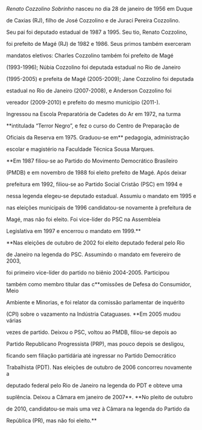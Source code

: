 

*Renato Cozzolino Sobrinho* nasceu no dia 28 de janeiro de 1956 em Duque

de Caxias (RJ), filho de José Cozzolino e de Juraci Pereira Cozzolino.

Seu pai foi deputado estadual de 1987 a 1995. Seu tio, Renato Cozzolino,

foi prefeito de Magé (RJ) de 1982 e 1986. Seus primos também exerceram

mandatos eletivos: Charles Cozzolino também foi prefeito de Magé

(1993-1996); Núbia Cozzolino foi deputada estadual no Rio de Janeiro

(1995-2005) e prefeita de Magé (2005-2009); Jane Cozzolino foi deputada

estadual no Rio de Janeiro (2007-2008), e Anderson Cozzolino foi

vereador (2009-2010) e prefeito do mesmo município (2011-).



Ingressou na Escola Preparatória de Cadetes do Ar em 1972, na turma

**intitulada “Terror Negro”, e fez o curso do Centro de Preparação de

Oficiais da Reserva em 1975. Graduou-se em** pedagogia, administração

escolar e magistério na Faculdade Técnica Sousa Marques.



**Em 1987 filiou-se ao Partido do Movimento Democrático Brasileiro

(PMDB) e em novembro de 1988 foi eleito prefeito de Magé. Após deixar

prefeitura em 1992, filiou-se ao Partido Social Cristão (PSC) em 1994 e

nessa legenda elegeu-se deputado estadual. Assumiu o mandato em 1995 e

nas eleições municipais de 1996 candidatou-se novamente à prefeitura de

Magé, mas não foi eleito. Foi vice-líder do PSC na Assembleia

Legislativa em 1997 e encerrou o mandato em 1999.**



**Nas eleições de outubro de 2002 foi eleito deputado federal pelo Rio

de Janeiro na legenda do PSC. Assumindo o mandato em fevereiro de 2003,

foi primeiro vice-líder do partido no biênio 2004-2005. Participou

também como membro titular das c**omissões de Defesa do Consumidor, Meio

Ambiente e Minorias, e foi relator da comissão parlamentar de inquérito

(CPI) sobre o vazamento na Indústria Cataguases. **Em 2005 mudou várias

vezes de partido. Deixou o PSC, voltou ao PMDB, filiou-se depois ao

Partido Republicano Progressista (PRP), mas pouco depois se desligou,

ficando sem filiação partidária até ingressar no Partido Democrático

Trabalhista (PDT). Nas eleições de outubro de 2006 concorreu novamente a

deputado federal pelo Rio de Janeiro na legenda do PDT e obteve uma

suplência. Deixou a Câmara em janeiro de 2007**. **No pleito de outubro

de 2010, candidatou-se mais uma vez à Câmara na legenda do Partido da

República (PR), mas não foi eleito.**



